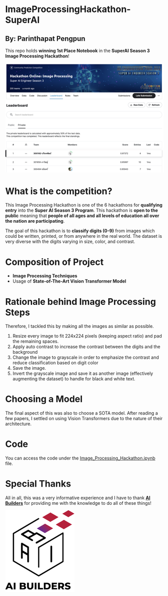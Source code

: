 # ImageProcessingHackathon-SuperAI
## By: Parinthapat Pengpun
This repo holds **winning 1st Place Notebook** in the **SuperAI Season 3 Image Processing Hackathon**! 

![](https://raw.githubusercontent.com/parinzee/ImageProcessingHackathon-SuperAI/main/Leaderboard.png)

# What is the competition?
This Image Processing Hackathon is one of the 6 hackathons for **qualifying entry** into the **Super AI Season 3 Program**. This hackathon is **open to the public** meaning that **people of all ages and all levels of education all over the nation are participating**. 

The goal of this hackathon is to **classify digits (0-9)** from images which could be written, printed, or from anywhere in the real world. The dataset is very diverse with the digits varying in size, color, and contrast. 

# Composition of Project
- **Image Processing Techniques**
- Usage of **State-of-The-Art Vision Transformer Model**

# Rationale behind Image Processing Steps
Therefore, I tackled this by making all the images as similar as possible.
1. Resize every image to fit 224x224 pixels (keeping aspect ratio) and pad the remaining spaces.
2. Apply auto contrast to increase the contrast between the digits and the background
3. Change the image to grayscale in order to emphasize the contrast and reduce classification based on digit color
4. Save the image. 
5. Invert the grayscale image and save it as another image (effectively augmenting the dataset) to handle for black and white text.

# Choosing a Model
The final aspect of this was also to choose a SOTA model. After reading a few papers, I settled on using Vision Transformers due to the nature of their architecture. 

# Code
You can access the code under the [Image_Processing_Hackathon.ipynb](https://github.com/parinzee/ImageProcessingHackathon-SuperAI/blob/main/Image_Processing_Hackathon.ipynb) file.

# Special Thanks
All in all, this was a very informative experience and I have to thank [**AI Builders**](https://github.com/ai-builders) for providing me with the knowledge to do all of these things!

![](https://raw.githubusercontent.com/ai-builders/.github/main/profile/logo-image.png)
